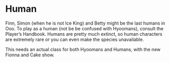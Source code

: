 # Human
Finn, Simon (when he is not Ice King) and Betty might be the last humans in Ooo. 
To play as a human (not be be confused with Hyoomans), consult the Player’s Handbook. 
Humans are pretty much extinct, so human characters are extremely rare or you can even make the species unavailable.

This needs an actual class for both Hyoomans and Humans, with the new Fionna and Cake show.
